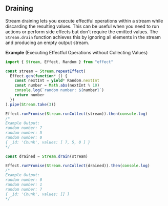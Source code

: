 ## Draining

Stream draining lets you execute effectful operations within a stream while discarding the resulting values. This can be useful when you need to run actions or perform side effects but don't require the emitted values. The `Stream.drain` function achieves this by ignoring all elements in the stream and producing an empty output stream.

**Example** (Executing Effectful Operations without Collecting Values)

```ts twoslash
import { Stream, Effect, Random } from "effect"

const stream = Stream.repeatEffect(
  Effect.gen(function* () {
    const nextInt = yield* Random.nextInt
    const number = Math.abs(nextInt % 10)
    console.log(`random number: ${number}`)
    return number
  })
).pipe(Stream.take(3))

Effect.runPromise(Stream.runCollect(stream)).then(console.log)
/*
Example Output:
random number: 7
random number: 5
random number: 0
{ _id: 'Chunk', values: [ 7, 5, 0 ] }
*/

const drained = Stream.drain(stream)

Effect.runPromise(Stream.runCollect(drained)).then(console.log)
/*
Example Output:
random number: 0
random number: 1
random number: 7
{ _id: 'Chunk', values: [] }
*/
```
